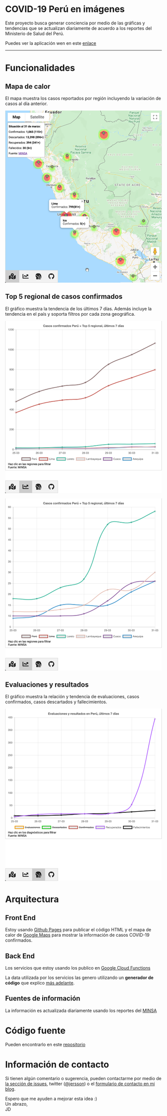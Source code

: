 # COVID-19 Perú en imágenes
Este proyecto busca generar conciencia por medio de las gráficas y tendencias que se actualizan diariamente de acuerdo a los reportes del Ministerio de Salud del Perú.

Puedes ver la aplicación wen en este [enlace](https://jersson.github.io/covid19/)

---

# Funcionalidades
## Mapa de calor 
El mapa muestra los casos reportados por región incluyendo la variación de casos al día anterior.

![heatmap](./covid19/images/heatmap.png)

## Top 5 regional de casos confirmados
El gráfico muestra la tendencia de los últimos 7 días. Además incluye la tendencia en el país y soporta filtros por cada zona geográfica.

![trends](./covid19/images/trends-01.png)

![trends](./covid19/images/trends-02.png)

## Evaluaciones y resultados
El gráfico muestra la relación y tendencia de evaluaciones, casos confirmados, casos descartados y fallecimientos.  

![trends](./covid19/images/trends-03.png)

# Arquitectura
## Front End
Estoy usando [Github Pages](https://pages.github.com/) para publicar el código HTML y el mapa de calor de [Google Maps](https://developers.google.com/maps/documentation/javascript/examples/layer-heatmap) para mostrar la información de casos COVID-19 confirmados.

## Back End
Los servicios que estoy usando los publico en [Google Cloud Functions](https://cloud.google.com/functions/docs/writing/http)

La data utilizada por los servicios las genero utilizando un **generador de código** que explico [más adelante](./covid19).

## Fuentes de información
La información es actualizada diariamente usando los reportes del [MINSA](https://www.gob.pe/minsa/) 

# Código fuente
Pueden encontrarlo en este [repositorio](./covid19)

# Información de contacto
Si tienen algún comentario o sugerencia, pueden contactarme por medio de [la sección de issues](https://github.com/jersson/jersson.github.io/issues), twitter ([@jersson](https://twitter/jersson)) o el [formulario de contacto en mi blog](https://jersson.net/contact/).

Espero que me ayuden a mejorar esta idea :) <br/>
Un abrazo,<br/> JD